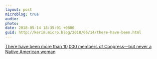 ```yaml
---
layout: post
microblog: true
audio: 
photo: 
date: 2018-05-14 18:35:01 +0800
guid: http://kerim.micro.blog/2018/05/14/there-have-been.html
---
```

[There have been more than 10,000 members of Congress—but never a Native American woman](https://www.thenation.com/article/the-first-native-american-congresswoman-in-us-history-could-be-elected-this-year/?utm_source=twitter&utm_medium=socialflow)
